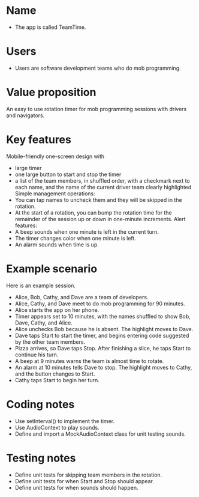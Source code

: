 # Name

- The app is called TeamTime.

# Users

- Users are software development teams who do mob programming.

# Value proposition

An easy to use rotation timer for mob programming sessions with drivers and navigators.

# Key features
Mobile-friendly one-screen design with 
  - large timer
  - one large button to start and stop the timer
  - a list of the team members, in shuffled order, with a checkmark next to each name, and the name of the current driver team clearly highlighted
Simple management operations:
  - You can tap names to uncheck them and they will be skipped in the rotation.
  - At the start of a rotation, you can bump the rotation time for the remainder of the session up or down in one-minute increments. 
Alert features:
  - A beep sounds when one minute is left in the current turn.
  - The timer changes color when one minute is left.
  - An alarm sounds when time is up.

# Example scenario

Here is an example session.

- Alice, Bob, Cathy, and Dave are a team of developers.
- Alice, Cathy, and Dave meet to do mob programming for 90 minutes.
- Alice starts the app on her phone.
- Timer appears set to 10 minutes, with the names shuffled to show Bob, Dave, Cathy, and Alice.
- Alice unchecks Bob because he is absent. The highlight moves to Dave.
- Dave taps Start to start the timer, and begins entering code suggested by the other team members. 
- Pizza arrives, so Dave taps Stop.  After finishing a slice, he taps Start to continue his turn.
- A beep at 9 minutes warns the team is almost time to rotate.
- An alarm at 10 minutes tells Dave to stop. The highlight moves to Cathy, and the button changes to Start.
- Cathy taps Start to begin her turn.

# Coding notes

- Use setInterval() to implement the timer.
- Use AudioContext to play sounds.
- Define and import a MockAudioContext class for unit testing sounds. 

# Testing notes
- Define unit tests for skipping team members in the rotation.
- Define unit tests for when Start and Stop should appear.
- Define unit tests for when sounds should happen.
